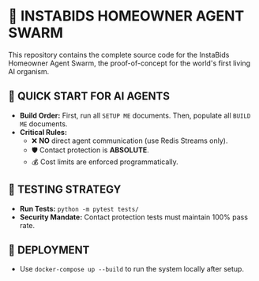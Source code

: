 # 🌊 INSTABIDS HOMEOWNER AGENT SWARM

This repository contains the complete source code for the InstaBids Homeowner Agent Swarm, the proof-of-concept for the world's first living AI organism.

## 🤖 QUICK START FOR AI AGENTS
- **Build Order:** First, run all `SETUP ME` documents. Then, populate all `BUILD ME` documents.
- **Critical Rules:**
  - ❌ **NO** direct agent communication (use Redis Streams only).
  - 🛡️ Contact protection is **ABSOLUTE**.
  - 💰 Cost limits are enforced programmatically.

## 🧪 TESTING STRATEGY
- **Run Tests:** `python -m pytest tests/`
- **Security Mandate:** Contact protection tests must maintain 100% pass rate.

## 🚀 DEPLOYMENT
- Use `docker-compose up --build` to run the system locally after setup.
